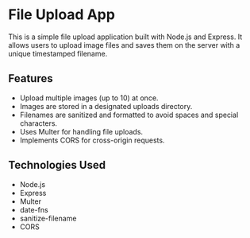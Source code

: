 # File Upload App

This is a simple file upload application built with Node.js and Express. It allows users to upload image files and saves them on the server with a unique timestamped filename.

## Features

- Upload multiple images (up to 10) at once.
- Images are stored in a designated uploads directory.
- Filenames are sanitized and formatted to avoid spaces and special characters.
- Uses Multer for handling file uploads.
- Implements CORS for cross-origin requests.

## Technologies Used

- Node.js
- Express
- Multer
- date-fns
- sanitize-filename
- CORS
